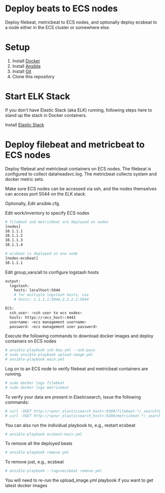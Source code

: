 # Deploy beats to ECS nodes

Deploy filebeat, metricbeat to ECS nodes, and optionally deploy ecsbeat to a node either in the ECS cluster or somewhere else.

# Setup
1. Install [Docker](http://docker.io)
2. Install [Ansible](http://docs.ansible.com/ansible/intro_installation.html)
3. Install [Git](https://git-scm.com/book/en/v2/Getting-Started-Installing-Git)
4. Clone this repository


# Start ELK Stack

If you don't have Elastic Stack (aka ELK) running, following steps here to stand up the stack in Docker containers.

Install [Elastic Stack](https://github.com/hldnova/elastic-docker)

# Deploy filebeat and metricbeat to ECS nodes
Deploy filebeat and metricbeat containers on ECS nodes. The filebeat is configured to collect dataheadsvc.log. The metricbeat collects system and docker metric sets.

Make sure ECS nodes can be accessed via ssh, and the nodes themselves can access port 5044 on the ELK stack.

Optionally, Edit ansible.cfg.

Edit work/inventory to specify ECS nodes
```bash
# filebeat and metricbeat are deployed on nodes
[nodes]
10.1.1.1
10.1.1.2
10.1.1.3
10.1.1.4

# ecsbeat is deployed on one node
[nodes-ecsbeat]
10.1.1.1
```

Edit group_vars/all to configure logstash hosts
```bash
output:
  logstash:
    hosts: localhost:5044
    # for multiple logstash hosts, use
    # hosts: 1.1.1.1:5044,2.2.2.2:5044

ECS:
  ssh_user: <ssh user to ecs nodes>
  hosts: https://<ecs_host>:4443
  username: <ecs management username>
  password: <ecs management user password>
```

Execute the following commands to download docker images and deploy containers on ECS nodes

```bash
# ansible-playbook ssh-key.yml --ask-pass
# sudo ansible-playbook upload-image.yml
# ansible-playbook main.yml
```

Log on to an ECS node to verify filebeat and metricbeat containers are running. 
```bash
# sudo docker logs filebeat
# sudo docker logs metricbeat
```

To verify your data are present in Elasticsearch, issue the following commands:
```bash
# curl -XGET http://<your_elasticsearch_host>:9200/filebeat-*/_search?pretty
# curl -XGET http://<your_elasticsearch_host>:9200/metricbeat-*/_search?pretty
```

You can also run the individual playbook to, e.g., restart ecsbeat
```bash
# ansible-playbook ecsbeat-main.yml
```

To remove all the deployed beats
```bash
# ansible-playbook remove.yml
```

To remove just, e.g., ecsbeat
```bash
# ansible-playbook --tags=ecsbeat remove.yml
```

You will need to re-run the upload_image.yml playbook if you want to get latest docker images
